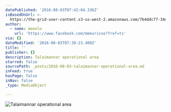 ```yaml
---
datePublished: '2016-08-03T07:42:04.336Z'
isBasedOnUrl: >-
  https://the-grid-user-content.s3-us-west-2.amazonaws.com/7b4ddc77-34df-42bf-952d-ee301b473110.jpg
author:
  - name: manolo
    url: 'https://www.facebook.com/mmeurisse?fref=ts'
via: {}
dateModified: '2016-08-03T07:39:23.400Z'
title: ''
publisher: {}
description: Talaimannar operational area
starred: false
sourcePath: _posts/2016-08-03-talaimannar-operational-area.md
inFeed: true
hasPage: false
inNav: false
_type: MediaObject

---
```

![Talaimannar operational area](https://the-grid-user-content.s3-us-west-2.amazonaws.com/7b4ddc77-34df-42bf-952d-ee301b473110.jpg)